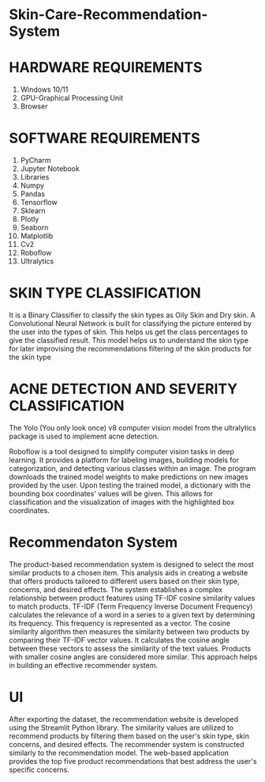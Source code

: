 # Skin-Care-Recommendation-System
# HARDWARE REQUIREMENTS
1. Windows 10/11    
2. GPU-Graphical Processing Unit     
3. Browser    
# SOFTWARE REQUIREMENTS
1. PyCharm    
2. Jupyter Notebook   
3. Libraries   
1. Numpy   
2. Pandas   
3. Tensorflow   
4. Sklearn   
5. Plotly   
6. Seaborn   
7. Matplotlib   
8. Cv2    
9. Roboflow    
10. Ultralytics


# SKIN TYPE CLASSIFICATION
It is a Binary Classifier to classify the skin types as Oily Skin and Dry skin. A Convolutional
Neural Network is built for classifying the picture entered by the user into the types of skin.
This helps us get the class percentages to give the classified result. This model helps us to
understand the skin type for later improvising the recommendations filtering of the skin
products for the skin type

# ACNE DETECTION AND SEVERITY CLASSIFICATION
The Yolo (You only look once) v8 computer vision model from the ultralytics package is used
to implement acne detection. 

Roboflow is a tool designed to simplify computer vision tasks in deep learning. It provides a platform for labeling images, building models for categorization, and detecting various classes within an image. The program downloads the trained model weights to make predictions on new images provided by the user. Upon testing the trained model, a dictionary with the bounding box coordinates' values will be given. This allows for classification and the visualization of images with the highlighted box coordinates.

# Recommendaton System

The product-based recommendation system is designed to select the most similar products to a chosen item. This analysis aids in creating a website that offers products tailored to different users based on their skin type, concerns, and desired effects. The system establishes a complex relationship between product features using TF-IDF cosine similarity values to match products. TF-IDF (Term Frequency Inverse Document Frequency) calculates the relevance of a word in a series to a given text by determining its frequency. This frequency is represented as a vector. The cosine similarity algorithm then measures the similarity between two products by comparing their TF-IDF vector values. It calculates the cosine angle between these vectors to assess the similarity of the text values. Products with smaller cosine angles are considered more similar. This approach helps in building an effective recommender system.

# UI
After exporting the dataset, the recommendation website is developed using the Streamlit Python library. The similarity values are utilized to recommend products by filtering them based on the user's skin type, skin concerns, and desired effects. The recommender system is constructed similarly to the recommendation model. The web-based application provides the top five product recommendations that best address the user's specific concerns.
